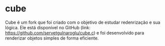 # cube

Cube é um fork que foi criado com o objetivo de estudar redenrização e sua lógica. Ele está disponível no GitHub (link: https://github.com/servetgulnaroglu/cube.c) e foi desenvolvido para renderizar objetos simples de forma eficiente. 
